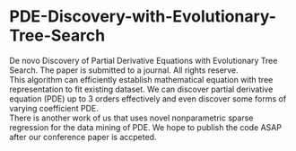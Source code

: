 # PDE-Discovery-with-Evolutionary-Tree-Search
De novo Discovery of Partial Derivative Equations with Evolutionary Tree Search. The paper is submitted to a journal. All rights reserve.   
This algorithm can efficiently establish mathematical equation with tree representation to fit existing dataset. We can discover partial derivative equation (PDE) up to 3 orders effectively and even discover some forms of varying coefficient PDE.  
There is another work of us that uses novel nonparametric sparse regression for the data mining of PDE. We hope to publish the code ASAP after our conference paper is accpeted.
